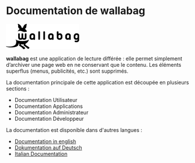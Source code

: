 Documentation de wallabag
=========================

![wallabag logo](../img/wallabag.png)

**wallabag** est une application de lecture différée : elle permet simplement d’archiver une page web en ne conservant que le contenu. Les éléments superflus (menus, publicités, etc.) sont supprimés.

La documentation principale de cette application est découpée en plusieurs sections :

-   Documentation Utilisateur
-   Documentation Applications
-   Documentation Administrateur
-   Documentation Développeur

La documentation est disponible dans d'autres langues :

-   [Documentation in english](https://doc.wallabag.org/en/)
-   [Dokumentation auf Deutsch](https://doc.wallabag.org/de/)
-   [Italian Documentation](https://doc.wallabag.org/it/)
